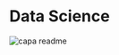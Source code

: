 # Data Science
![capa readme](https://user-images.githubusercontent.com/68914568/144296701-9d7e5510-2f80-404d-b114-67933452649c.png)

